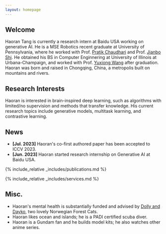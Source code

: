 ```yaml
---
layout: homepage
---
```


## Welcome

Haoran Tang is currently a research intern at Baidu USA working on generative AI. He is a MSE Robotics recent graduate at University of Pennsylvania, where he worked with Prof. [Pratik Chaudhari](https://pratikac.github.io/) and Prof. [Jianbo Shi](https://www.cis.upenn.edu/~jshi/). He obtained his BS in Computer Enginnering at University of Illinois at Urbana-Champaign, and worked with Prof. [Yuxiong Wang](https://yxw.web.illinois.edu/) after graduation. Haoran was born and raised in Chongqing, China, a metropolis built on mountains and rivers.

## Research Interests

Haoran is interested in brain-inspired deep learning, such as algorithms with limited/no supervision and methods that transfer knowledge. His current research topics include generative models, multitask learning, and contrastive learning.

## News

- **[Jul. 2023]** Haoran's co-first authored paper has been accepted to ICCV 2023.
- **[Jun. 2023]** Haoran started research internship on Generative AI at Baidu USA.

{% include_relative _includes/publications.md %}

{% include_relative _includes/services.md %}

## Misc.

- Haoran's mental health is substantially funded and advised by [Dolly and Dayko](./dollydayko.md), two lovely Norwegian Forest Cats.
- Haoran likes ocean and islands; he is a PADI certified scuba diver.
- Haoran is a Gundam fan and he builds model kits; he also watches other anime series.
